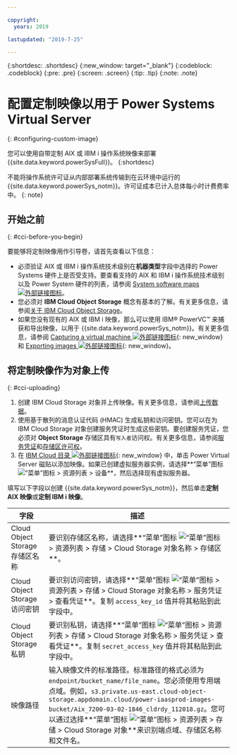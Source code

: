 ```yaml
---

copyright:
  years: 2019

lastupdated: "2019-7-25"

---
```


{:shortdesc: .shortdesc}
{:new_window: target="_blank"}
{:codeblock: .codeblock}
{:pre: .pre}
{:screen: .screen}
{:tip: .tip}
{:note: .note}

# 配置定制映像以用于 Power Systems Virtual Server
{: #configuring-custom-image}

您可以使用自带定制 AIX 或 IBM i 操作系统映像来部署 {{site.data.keyword.powerSysFull}}。
{:shortdesc}

不能将操作系统许可证从内部部署系统传输到在云环境中运行的 {{site.data.keyword.powerSys_notm}}。许可证成本已计入总体每小时计费费率中。
{: note}

## 开始之前
{: #cci-before-you-begin}

要能够将定制映像用作引导卷，请首先查看以下信息：

* 必须验证 AIX 或 IBM i 操作系统技术级别在**机器类型**字段中选择的 Power Systems 硬件上是否受支持。要查看支持的 AIX 和 IBM i 操作系统技术级别以及 Power System 硬件的列表，请参阅 [System software maps ![外部链接图标](../icons/launch-glyph.svg "外部链接图标")](https://www-01.ibm.com/support/docview.wss?uid=ssm1maps)。
* 您必须对 **IBM Cloud Object Storage** 概念有基本的了解。有关更多信息，请参阅[关于 IBM Cloud Object Storage](/docs/services/cloud-object-storage?topic=cloud-object-storage-about-ibm-cloud-object-storage)。
* 如果您没有现有的 AIX 或 IBM i 映像，那么可以使用 IBM® PowerVC™ 来捕获和导出映像，以用于 {{site.data.keyword.powerSys_notm}}。有关更多信息，请参阅 [Capturing a virtual machine ![外部链接图标](../icons/launch-glyph.svg "外部链接图标")](https://www.ibm.com/support/knowledgecenter/en/SSXK2N_1.4.2/com.ibm.powervc.standard.help.doc/powervc_capturing_hmc.html){: new_window} 和 [Exporting images ![外部链接图标](../icons/launch-glyph.svg "外部链接图标")](https://www.ibm.com/support/knowledgecenter/en/SSXK2N_1.4.2/com.ibm.powervc.standard.help.doc/powervc_export_image_hmc.html){: new_window}。

## 将定制映像作为对象上传
{: #cci-uploading}

1. 创建 IBM Cloud Storage 对象并上传映像。有关更多信息，请参阅[上传数据](/docs/services/cloud-object-storage?topic=cloud-object-storage-upload)。
2. 使用基于散列的消息认证代码 (HMAC) 生成私钥和访问密钥。您可以在为 IBM Cloud Storage 对象创建服务凭证时生成这些密钥。要创建服务凭证，您必须对 **Object Storage** 存储区具有`写入者`访问权。有关更多信息，请参阅[服务凭证](/docs/services/cloud-object-storage?topic=cloud-object-storage-service-credentials)和[存储区许可权](/docs/services/cloud-object-storage?topic=cloud-object-storage-iam-bucket-permissions)。
3. 在 [IBM Cloud 目录 ![外部链接图标](../icons/launch-glyph.svg "外部链接图标")](https://cloud.ibm.com/catalog){: new_window} 中，单击 Power Virtual Server 磁贴以添加映像。如果已创建虚拟服务器实例，请选择**“菜单”图标 ![“菜单”图标](../icons/icon_hamburger.svg "“菜单”图标") > 资源列表 > 设备**，然后选择现有虚拟服务器。

 填写以下字段以创建 {{site.data.keyword.powerSys_notm}}，然后单击**定制 AIX 映像**或**定制 IBM i 映像**。

|字段|描述|
| ------| ------------|
|Cloud Object Storage 存储区名称|要识别存储区名称，请选择**“菜单”图标 ![“菜单”图标](../icons/icon_hamburger.svg "“菜单”图标") > 资源列表 > 存储 > Cloud Storage 对象名称 > 存储区**。|
|Cloud Object Storage 访问密钥|要识别访问密钥，请选择**“菜单”图标 ![“菜单”图标](../icons/icon_hamburger.svg "“菜单”图标") > 资源列表 > 存储 > Cloud Storage 对象名称 > 服务凭证 > 查看凭证**。复制 `access_key_id` 值并将其粘贴到此字段中。|
|Cloud Object Storage 私钥|要识别私钥，请选择**“菜单”图标 ![“菜单”图标](../icons/icon_hamburger.svg "“菜单”图标") > 资源列表 > 存储 > Cloud Storage 对象名称 > 服务凭证 > 查看凭证**。复制 `secret_access_key` 值并将其粘贴到此字段中。|
|映像路径|输入映像文件的标准路径。标准路径的格式必须为 `endpoint/bucket_name/file_name`。您必须使用专用端点域。例如，`s3.private.us-east.cloud-object-storage.appdomain.cloud/power-iaasprod-images-bucket/Aix_7200-03-02-1846_cldrdy_112018.gz`。您可以通过选择**“菜单”图标 ![“菜单”图标](../icons/icon_hamburger.svg "“菜单”图标") > 资源列表 > 存储 > Cloud Storage 对象**来识别端点域、存储区名称和文件名。
